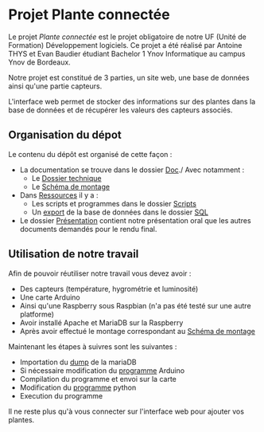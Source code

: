# Projet Plante connectée

Le projet *Plante connectée* est le projet obligatoire de notre UF (Unité de Formation) Développement logiciels.
Ce projet a été réalisé par  Antoine THYS et Evan Baudier étudiant Bachelor 1 Ynov Informatique au campus Ynov de Bordeaux.

Notre projet est constitué de 3 parties, un site web, une base de données ainsi qu'une partie capteurs.

L'interface web permet de stocker des informations sur des plantes dans la base de données et de récupérer les valeurs des capteurs associés.

## Organisation du dépot

Le contenu du dépôt est organisé de cette façon :

- La documentation se trouve dans le dossier [Doc](./Doc/)./
Avec notamment :
  - Le [Dossier technique](./Doc/Dossier_technique.pdf)
  - Le [Schéma de montage](Doc/Montage/Schéma_de_montage.png)
- Dans [Ressources](Ressources/) il y a :
  - Les scripts et programmes dans le dossier [Scripts](./Ressources/Scripts/)
  - Un [export](Ressources/SQL/plant_uf.sql) de la base de données dans le dossier [SQL](Ressources/SQL)
- Le dossier [Présentation](Présentation) contient notre présentation oral que les autres documents demandés pour le rendu final.

## Utilisation de notre travail

Afin de pouvoir réutiliser notre travail vous devez avoir :

- Des capteurs (température, hygrométrie et luminosité)
- Une carte Arduino
- Ainsi qu'une Raspberry sous Raspbian (n'a pas été testé sur une autre platforme)
- Avoir installé Apache et MariaDB sur la Raspberry
- Après avoir effectué le montage correspondant au [Schéma de montage](./Doc/Montage/Schéma_de_montage.png)

Maintenant les étapes à suivres sont les suivantes :

- Importation du [dump](Ressources/SQL/plant_uf.sql) de la mariaDB
- Si nécessaire modification du [programme](Ressources/Scripts/Arduino/sketch/sketch.ino) Arduino
- Compilation du programme et envoi sur la carte
- Modification du [programme](Ressources/Scripts/Python/releves_capteurs.py) python
- Execution du programme

Il ne reste plus qu'à vous connecter sur l'interface web pour ajouter vos plantes.
